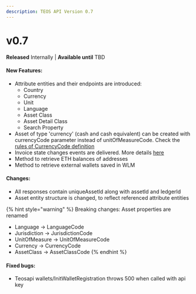 ```yaml
---
description: TEOS API Version 0.7
---
```


# v0.7

**Released** Internally | **Available until** TBD

#### New Features:

* Attribute entities and their endpoints are introduced:
  * Country
  * Currency
  * Unit
  * Language
  * Asset Class
  * Asset Detail Class
  * Search Property
* Asset of type 'currency' (cash and cash equivalent) can be created with currencyCode parameter instead of unitOfMeasureCode. Check the [rules of CurrencyCode definition](../../concepts/asset.md#general-properties)
* Invoice state changes events are delivered. More details [here](../../using-the-teos-api/teos-events.md#invoicestatechanged)
* Method to retrieve ETH balances of addresses
* Method to retrieve external wallets saved in WLM

#### Changes:

* All responses contain uniqueAssetId along with assetId and ledgerId
* Asset entity structure is changed, to reflect referenced attribute entities

{% hint style="warning" %}
Breaking changes: Asset properties are renamed

* Language -> LanguageCode
* Jurisdiction -> JurisdictionCode
* UnitOfMeasure -> UnitOfMeasureCode
* Currency -> CurrencyCode
* AssetClass -> AssetClassCode
{% endhint %}

#### Fixed bugs:

* Teosapi wallets/InitWalletRegistration throws 500 when called with api key
